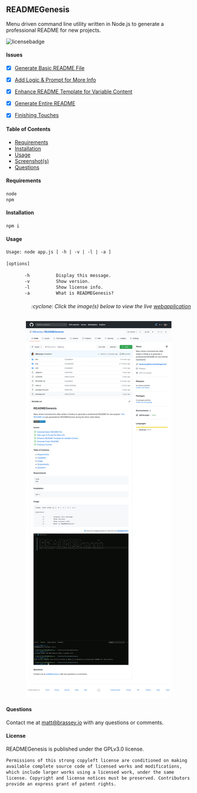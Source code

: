 
## READMEGenesis

Menu driven command line utility written in Node.js to generate a professional README for new projects.

![licensebadge](https://img.shields.io/badge/license-GPLv3.0-blue)


#### Issues

- [x] [Generate Basic README File](https://github.com/MBrassey/READMEGenesis/issues/1)
- [x] [Add Logic & Prompt for More Info](https://github.com/MBrassey/READMEGenesis/issues/2)
- [x] [Enhance README Template for Variable Content](https://github.com/MBrassey/READMEGenesis/issues/3)
- [x] [Generate Entire README](https://github.com/MBrassey/READMEGenesis/issues/4)
- [x] [Finishing Touches](https://github.com/MBrassey/READMEGenesis/issues/5)




#### Table of Contents

* [Requirements](#Requirements)
* [Installation](#Installation)
* [Usage](#Usage)
* [Screenshot(s)](#Screenshots)
* [Questions](#Questions)



#### Requirements

    node
    npm



#### Installation

    npm i



#### Usage

    Usage: node app.js [ -h | -v | -l | -a ]
     
    [options]
     
           -h          Display this message.
           -v          Show version.
           -l          Show license info.
           -a          What is READMEGenesis?


<h6><p align="right">:cyclone: Click the image(s) below to view the live <a href="https://MBrassey.github.io/READMEGenesis/">webapplication</a></p></h6>


[<p align="center"><img src="../img/Preview.png">](https://MBrassey.github.io/READMEGenesis/)




#### Questions
Contact me at [matt@brassey.io](mailto:matt@brassey.io) with any questions or comments. 

#### License
READMEGenesis is published under the GPLv3.0 license.

    Permissions of this strong copyleft license are conditioned on making available complete source code of licensed works and modifications, which include larger works using a licensed work, under the same license. Copyright and license notices must be preserved. Contributors provide an express grant of patent rights.
